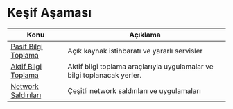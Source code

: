 # Keşif Aşaması

Konu | Açıklama
---- | -----------
[Pasif Bilgi Toplama](00-Pasif-Bilgi-Toplama.md) | Açık kaynak istihbaratı ve yararlı servisler
[Aktif Bilgi Toplama](01-Aktif-Bilgi-Toplama.md) | Aktif bilgi toplama araçlarıyla uygulamalar ve bilgi toplanacak yerler.
[Network Saldırıları](02-Network-Saldırıları.md) | Çeşitli network saldırıları ve uygulamaları
